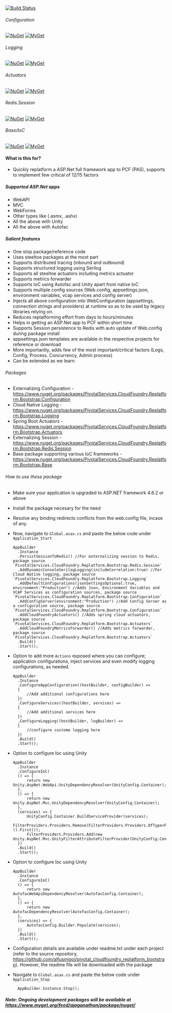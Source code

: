 
[![Build Status](https://dev.azure.com/ajaganathan-home/pivotal-cloudfoundry-replatform-bootstrap/_apis/build/status/alfusinigoj.pivotal_cloudfoundry_replatform_bootstrap?branchName=master)](https://dev.azure.com/ajaganathan-home/pivotal-cloudfoundry-replatform-bootstrap/_build/latest?definitionId=2&branchName=master)

###### Configuration
[![NuGet](https://img.shields.io/nuget/v/PivotalServices.CloudFoundry.Replatform.Bootstrap.Configuration.svg?style=flat-square)](http://www.nuget.org/packages/PivotalServices.CloudFoundry.Replatform.Bootstrap.Configuration)
[![MyGet](https://img.shields.io/myget/ajaganathan/v/PivotalServices.CloudFoundry.Replatform.Bootstrap.Configuration.svg?style=flat-square)](https://www.myget.org/feed/ajaganathan/package/nuget/PivotalServices.CloudFoundry.Replatform.Bootstrap.Configuration)

###### Logging
[![NuGet](https://img.shields.io/nuget/v/PivotalServices.CloudFoundry.Replatform.Bootstrap.Logging.svg?style=flat-square)](http://www.nuget.org/packages/PivotalServices.CloudFoundry.Replatform.Bootstrap.Logging)
[![MyGet](https://img.shields.io/myget/ajaganathan/v/PivotalServices.CloudFoundry.Replatform.Bootstrap.Logging.svg?style=flat-square)](https://www.myget.org/feed/ajaganathan/package/nuget/PivotalServices.CloudFoundry.Replatform.Bootstrap.Logging)

###### Actuators
[![NuGet](https://img.shields.io/nuget/v/PivotalServices.CloudFoundry.Replatform.Bootstrap.Actuators.svg?style=flat-square)](http://www.nuget.org/packages/PivotalServices.CloudFoundry.Replatform.Bootstrap.Actuators)
[![MyGet](https://img.shields.io/myget/ajaganathan/v/PivotalServices.CloudFoundry.Replatform.Bootstrap.Actuators.svg?style=flat-square)](https://www.myget.org/feed/ajaganathan/package/nuget/PivotalServices.CloudFoundry.Replatform.Bootstrap.Actuators)

###### Redis.Session
[![NuGet](https://img.shields.io/nuget/v/PivotalServices.CloudFoundry.Replatform.Bootstrap.Redis.Session.svg?style=flat-square)](http://www.nuget.org/packages/PivotalServices.CloudFoundry.Replatform.Bootstrap.Redis.Session)
[![MyGet](https://img.shields.io/myget/ajaganathan/v/PivotalServices.CloudFoundry.Replatform.Bootstrap.Redis.Session.svg?style=flat-square)](https://www.myget.org/feed/ajaganathan/package/nuget/PivotalServices.CloudFoundry.Replatform.Bootstrap.Redis.Session)

###### Base/IoC
[![NuGet](https://img.shields.io/nuget/v/PivotalServices.CloudFoundry.Replatform.Bootstrap.Base.svg?style=flat-square)](http://www.nuget.org/packages/PivotalServices.CloudFoundry.Replatform.Bootstrap.Base)
[![MyGet](https://img.shields.io/myget/ajaganathan/v/PivotalServices.CloudFoundry.Replatform.Bootstrap.Base.svg?style=flat-square)](https://www.myget.org/feed/ajaganathan/package/nuget/PivotalServices.CloudFoundry.Replatform.Bootstrap.Base)


#### What is this for?
- Quickly replatform a ASP.Net full framework app to PCF (PAS), supports to implement few critical of 12/15 factors

##### Supported ASP.Net apps
- WebAPI
- MVC
- WebForms
- Other types like (.asmx, .ashx)
- All the above with Unity
- All the above with Autofac

##### Salient features
- One stop package/reference code
- Uses steeltoe packages at the most part
- Supports distributed tracing (inbound and outbound)
- Supports structured logging using Serilog
- Supports all steeltoe actuators including metrics actuator
- Supports metrics forwarder
- Supports IoC using Autofac and Unity apart from native IoC
- Supports multiple config sources (Web.config, appsettings.json, environment variables, vcap services and config server)
- Injects all above configuration into WebConfiguration (appsettings, connection strings and providers) at runtime so as to be used by legacy libraries relying on.
- Reduces replatforming effort from days to hours/minutes
- Helps in getting an ASP.Net app to PCF within short time
- Supports Session persistence to Redis with auto update of Web.config during package install
- appsettings.json templates are available in the respective projects for reference or download
- More importantly, adds few of the most important/critical factors (Logs, Config, Process. Concurrency, Admin process)
- Can be extended as we learn

###### Packages
 - Externalizing Configuration - https://www.nuget.org/packages/PivotalServices.CloudFoundry.Replatform.Bootstrap.Configuration
 - Cloud Native Logging - https://www.nuget.org/packages/PivotalServices.CloudFoundry.Replatform.Bootstrap.Logging
 - Spring Boot Actuators - https://www.nuget.org/packages/PivotalServices.CloudFoundry.Replatform.Bootstrap.Actuators
 - Externalizing Session - https://www.nuget.org/packages/PivotalServices.CloudFoundry.Replatform.Bootstrap.Redis.Session
 - Base package supporting various IoC frameworks - https://www.nuget.org/packages/PivotalServices.CloudFoundry.Replatform.Bootstrap.Base

###### How to use these package
- Make sure your application is upgraded to ASP.NET framework 4.6.2 or above
- Install the package necesary for the need
- Resolve any binding redirects conflicts from the web.config file, incase of any.
- Now, navigate to `Global.asax.cs` and paste the below code under `Application_Start`
  ```
  AppBuilder
	.Instance
    .PersistSessionToRedis() //For externalizing session to Redis, package source `PivotalServices.CloudFoundry.Replatform.Bootstrap.Redis.Session`
	.AddDynamicConsoleSerilogLogging(includeCorrelation:true) //For Cloud Native logging, package source `PivotalServices.CloudFoundry.Replatform.Bootstrap.Logging`
    .AddDefaultConfigurations(jsonSettingsOptional:true, environment:"Production") //Adds Json, Environment Variables and VCAP Services as configuration sources, package source `PivotalServices.CloudFoundry.Replatform.Bootstrap.Configuration`
	.AddConfigServer(environment:"Production") //Add Config Server as a configuration source, package source `PivotalServices.CloudFoundry.Replatform.Bootstrap.Configuration` 
	.AddCloudFoundryActuators() //Adds spring cloud actuators, package source `PivotalServices.CloudFoundry.Replatform.Bootstrap.Actuators` 
	.AddCloudFoundryMetricsForwarder() //Adds metrics forwarder, package source `PivotalServices.CloudFoundry.Replatform.Bootstrap.Actuators` 
	.Build()
    .Start();
  ```
- Option to add more  `Actions` exposed where you can configure; application configurations, inject services and even modify logging configurations, as needed.
  
  ```
  AppBuilder
	.Instance
	.ConfigureAppConfiguration((hostBuilder, configBuilder) =>
    {
        //Add additional configurations here
    })
    .ConfigureServices((hostBuilder, services) =>
    {
        //Add additional services here
    })
    .ConfigureLogging((hostBuilder, logBuilder) =>
    {
        //configure custome logging here
    }) 
	.Build()
    .Start();
  ```

- Option to configure Ioc using Unity
  
  ```
  AppBuilder
	.Instance
	.ConfigureIoC(
	() => {
        return new Unity.AspNet.WebApi.UnityDependencyResolver(UnityConfig.Container);
    },
    () => {
        return new Unity.AspNet.Mvc.UnityDependencyResolver(UnityConfig.Container);
    },
    (services) => {
        UnityConfig.Container.BuildServiceProvider(services);
        FilterProviders.Providers.Remove(FilterProviders.Providers.OfType<FilterAttributeFilterProvider>().First());
        FilterProviders.Providers.Add(new Unity.AspNet.Mvc.UnityFilterAttributeFilterProvider(UnityConfig.Container));
    })
	.Build()
    .Start();
  ```

- Option to configure Ioc using Unity
  
  ```
  AppBuilder
	.Instance
	.ConfigureIoC(
    () => {
        return new AutofacWebApiDependencyResolver(AutofacConfig.Container);
    },
    () => {
        return new AutofacDependencyResolver(AutofacConfig.Container);
    },
    (services) => {
        AutofacConfig.Builder.Populate(services);
    })
	.Build()
    .Start();
  ```
- Configuration details are available under readme.txt under each project (refer to the source repository, https://github.com/alfusinigoj/pivotal_cloudfoundry_replatform_bootstrap). However, the readme file will be downloaded with the package
- Navigate to `Global.asax.cs` and paste the below code under `Application_Stop`
  ```
    AppBuilder.Instance.Stop();
  ```

##### Note: Ongoing development packages will be available at https://www.myget.org/feed/ajaganathan/package/nuget/<PackageId>
